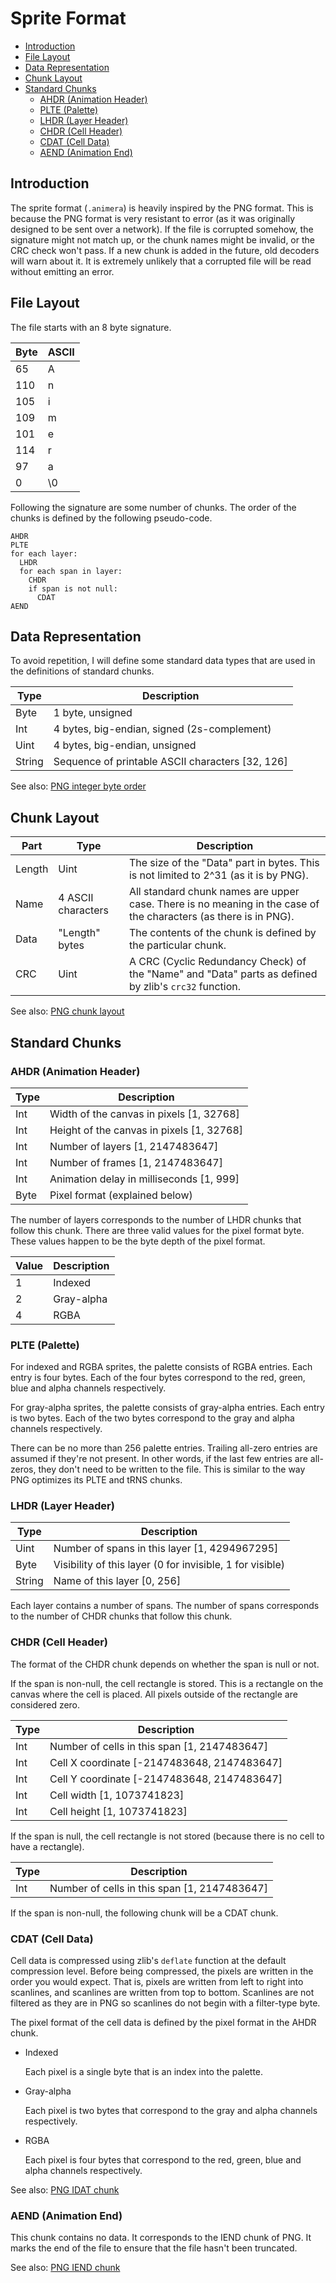 # Sprite Format

* [Introduction](#introduction)
* [File Layout](#file-layout)
* [Data Representation](#data-representation)
* [Chunk Layout](#chunk-layout)
* [Standard Chunks](#standard-chunks)
  * [AHDR (Animation Header)](#ahdr-animation-header)
  * [PLTE (Palette)](#plte-palette)
  * [LHDR (Layer Header)](#plte-palette)
  * [CHDR (Cell Header)](#chdr-cell-header)
  * [CDAT (Cell Data)](#cdat-cell-data)
  * [AEND (Animation End)](#aend-animation-end)

## Introduction

The sprite format (`.animera`) is heavily inspired by the PNG format. This is 
because the PNG format is very resistant to error (as it was originally designed
to be sent over a network). If the file is corrupted somehow, the signature
might not match up, or the chunk names might be invalid, or the CRC check won't
pass. If a new chunk is added in the future, old decoders will warn about it. It
is extremely unlikely that a corrupted file will be read without emitting an 
error.

## File Layout

The file starts with an 8 byte signature.

| Byte | ASCII |
|------|-------|
| 65   | A     |
| 110  | n     |
| 105  | i     |
| 109  | m     |
| 101  | e     |
| 114  | r     |
| 97   | a     |
| 0    | \0    |

Following the signature are some number of chunks. The order of the chunks is
defined by the following pseudo-code.

```
AHDR
PLTE
for each layer:
  LHDR
  for each span in layer:
    CHDR
    if span is not null:
      CDAT
AEND
```

## Data Representation

To avoid repetition, I will define some standard data types that are used in the
definitions of standard chunks.

| Type   | Description                                      |
|--------|--------------------------------------------------|
| Byte   | 1 byte, unsigned                                 |
| Int    | 4 bytes, big-endian, signed (2s-complement)      |
| Uint   | 4 bytes, big-endian, unsigned                    |
| String | Sequence of printable ASCII characters [32, 126] |

See also: [PNG integer byte order](http://www.libpng.org/pub/png/spec/1.2/PNG-DataRep.html#DR.Integers-and-byte-order)

## Chunk Layout

| Part   | Type               | Description                                                                                                      |
|--------|--------------------|------------------------------------------------------------------------------------------------------------------|
| Length | Uint               | The size of the "Data" part in bytes. This is not limited to 2^31 (as it is by PNG).                             |
| Name   | 4 ASCII characters | All standard chunk names are upper case. There is no meaning in the case of the characters (as there is in PNG). |
| Data   | "Length" bytes     | The contents of the chunk is defined by the particular chunk.                                                    |
| CRC    | Uint               | A CRC (Cyclic Redundancy Check) of the "Name" and "Data" parts as defined by zlib's `crc32` function.            |

See also: [PNG chunk layout](http://www.libpng.org/pub/png/spec/1.2/PNG-Structure.html#Chunk-layout)

## Standard Chunks

### AHDR (Animation Header)

| Type | Description                               |
|------|-------------------------------------------|
| Int  | Width of the canvas in pixels [1, 32768]  |
| Int  | Height of the canvas in pixels [1, 32768] |
| Int  | Number of layers [1, 2147483647]          |
| Int  | Number of frames [1, 2147483647]          |
| Int  | Animation delay in milliseconds [1, 999]  |
| Byte | Pixel format (explained below)            |

The number of layers corresponds to the number of LHDR chunks that follow this
chunk. There are three valid values for the pixel format byte. These values
happen to be the byte depth of the pixel format.

| Value | Description |
|-------|-------------|
| 1     | Indexed     |
| 2     | Gray-alpha  |
| 4     | RGBA        |

### PLTE (Palette)

For indexed and RGBA sprites, the palette consists of RGBA entries. Each entry
is four bytes. Each of the four bytes correspond to the red, green, blue and
alpha channels respectively.

For gray-alpha sprites, the palette consists of gray-alpha entries. Each entry
is two bytes. Each of the two bytes correspond to the gray and alpha channels
respectively.

There can be no more than 256 palette entries. Trailing all-zero entries are
assumed if they're not present. In other words, if the last few entries are
all-zeros, they don't need to be written to the file. This is similar to the way
PNG optimizes its PLTE and tRNS chunks.

### LHDR (Layer Header)

| Type   | Description                                               |
|--------|-----------------------------------------------------------|
| Uint   | Number of spans in this layer [1, 4294967295]             |
| Byte   | Visibility of this layer (0 for invisible, 1 for visible) |
| String | Name of this layer [0, 256]                               |

Each layer contains a number of spans. The number of spans corresponds to the
number of CHDR chunks that follow this chunk.

### CHDR (Cell Header)

The format of the CHDR chunk depends on whether the span is null or not. 

If the span is non-null, the cell rectangle is stored. This is a rectangle on
the canvas where the cell is placed. All pixels outside of the rectangle are
considered zero.

| Type | Description                                  |
|------|----------------------------------------------|
| Int  | Number of cells in this span [1, 2147483647] |
| Int  | Cell X coordinate [-2147483648, 2147483647]  |
| Int  | Cell Y coordinate [-2147483648, 2147483647]  |
| Int  | Cell width [1, 1073741823]                   |
| Int  | Cell height [1, 1073741823]                  |

If the span is null, the cell rectangle is not stored (because there is no cell
to have a rectangle).

| Type | Description                                  |
|------|----------------------------------------------|
| Int  | Number of cells in this span [1, 2147483647] |

If the span is non-null, the following chunk will be a CDAT chunk.

### CDAT (Cell Data)

Cell data is compressed using zlib's `deflate` function at the default
compression level. Before being compressed, the pixels are written in the order
you would expect. That is, pixels are written from left to right into scanlines,
and scanlines are written from top to bottom. Scanlines are not filtered as they
are in PNG so scanlines do not begin with a filter-type byte.

The pixel format of the cell data is defined by the pixel format in the AHDR
chunk.

* Indexed

   Each pixel is a single byte that is an index into the palette.

* Gray-alpha

   Each pixel is two bytes that correspond to the gray and alpha channels
   respectively.

* RGBA

   Each pixel is four bytes that correspond to the red, green, blue and alpha
   channels respectively.

See also: [PNG IDAT chunk](http://www.libpng.org/pub/png/spec/1.2/PNG-Chunks.html#C.IDAT)

### AEND (Animation End)

This chunk contains no data. It corresponds to the IEND chunk of PNG. It marks
the end of the file to ensure that the file hasn't been truncated.

See also: [PNG IEND chunk](http://www.libpng.org/pub/png/spec/1.2/PNG-Chunks.html#C.IEND)
